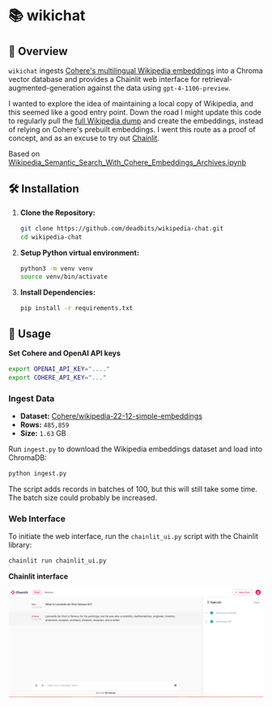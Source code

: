 # 📚 wikichat 

## 🌟 Overview

`wikichat` ingests [Cohere's multilingual Wikipedia embeddings](https://txt.cohere.com/embedding-archives-wikipedia/) into a Chroma vector database and provides a Chainlit web interface for retrieval-augmented-generation against the data using `gpt-4-1106-preview`.

I wanted to explore the idea of maintaining a local copy of Wikipedia, and this seemed like a good entry point. Down the road I might update this code to regularly pull the [full Wikipedia dump](https://dumps.wikimedia.org/) and create the embeddings, instead of relying on Cohere's prebuilt embeddings. I went this route as a proof of concept, and as an excuse to try out [Chainlit](https://docs.chainlit.io/get-started/overview).

Based on [Wikipedia_Semantic_Search_With_Cohere_Embeddings_Archives.ipynb](https://github.com/cohere-ai/notebooks/blob/main/notebooks/Wikipedia_Semantic_Search_With_Cohere_Embeddings_Archives.ipynb)

## 🛠 Installation

1. **Clone the Repository:**
   ```bash
   git clone https://github.com/deadbits/wikipedia-chat.git
   cd wikipedia-chat
   ```

2. **Setup Python virtual environment:**
   ```bash
   python3 -m venv venv
   source venv/bin/activate
   ```

3. **Install Dependencies:**
   ```bash
   pip install -r requirements.txt
   ```

## 📖 Usage

**Set Cohere and OpenAI API keys**
```bash
export OPENAI_API_KEY="...."
export COHERE_API_KEY="..."
```

### Ingest Data

* **Dataset:** [Cohere/wikipedia-22-12-simple-embeddings](https://huggingface.co/datasets/Cohere/wikipedia-22-12-simple-embeddings)
* **Rows:** `485,859`
* **Size:** `1.63` GB

Run `ingest.py` to download the Wikipedia embeddings dataset and load into ChromaDB:

```python
python ingest.py
```

The script adds records in batches of 100, but this will still take some time. The batch size could probably be increased.

### Web Interface

To initiate the web interface, run the `chainlit_ui.py` script with the Chainlit library:

```python
chainlit run chainlit_ui.py
```

**Chainlit interface**

![Chainlit UI](data/chainlit.png)
